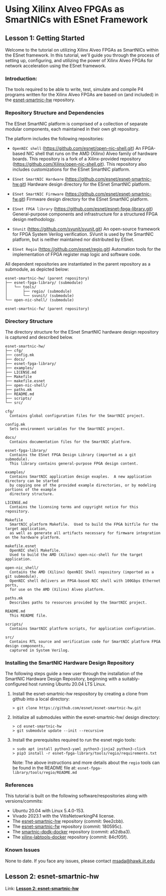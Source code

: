 # Using Xilinx Alveo FPGAs as SmartNICs with ESnet Framework

## Lesson 1: Getting Started

Welcome to the tutorial on utilizing Xilinx Alveo FPGAs as SmartNICs within the ESnet framework. In this tutorial, we'll guide you through the process of setting up, configuring, and utilizing the power of Xilinx Alveo FPGAs for network acceleration using the ESnet framework.

### Introduction:

The tools required to be able to write, test, simulate and compile P4 programs written for the Xilinx Alveo FPGAs are based on (and included) in the [esnet-smartnic-hw](https://github.com/esnet/esnet-smartnic-hw) repository.

### Repository Structure and Dependencies

The ESnet SmartNIC platform is comprised of a collection of separate modular components,
each maintained in their own git repository.

The platform includes the following repositories:

   - `OpenNIC shell` (https://github.com/esnet/open-nic-shell.git)
     An FPGA-based NIC shell that runs on the AMD (Xilinx) Alveo
     family of hardware boards.  This repository is a fork of a
     Xilinx-provided repository (https://github.com/Xilinx/open-nic-shell.git).
     This repository also includes customizations for the ESnet SmartNIC platform.

   - `ESnet SmartNIC Hardware` (https://github.com/esnet/esnet-smartnic-hw.git)
     Hardware design directory for the ESnet SmartNIC platform.

   - `ESnet SmartNIC Firmware` (https://github.com/esnet/esnet-smartnic-fw.git)
     Firmware design directory for the ESnet SmartNIC platform.

   - `ESnet FPGA library` (https://github.com/esnet/esnet-fpga-library.git)
     General-purpose components and infrastructure for a structured FPGA design methodology.

   - `SVunit` (https://github.com/svunit/svunit.git)
     An open-source framework for FPGA System Verilog
     verification. SVunit is used by the SmartNIC platform, but is
     neither maintained nor distributed by ESnet.

   - `ESnet Regio` (https://github.com/esnet/regio.git)
     Automation tools for the implementation of FPGA register map logic and software code.


All dependent repositories are instantiated in the parent repository as a submodule, as
depicted below:

```
esnet-smartnic-hw/ (parent repository)
├── esnet-fpga-library/ (submodule)
│   └── tools/
│       ├── regio/ (submodule)
│       └── svunit/ (submodule)
└── open-nic-shell/ (submodule)

esnet-smartnic-fw/ (parent repository)
```



### Directory Structure

The directory structure for the ESnet SmartNIC hardware design repository is captured and described below.

```
esnet-smartnic-hw/
├── cfg/
├── config.mk
├── docs/
├── esnet-fpga-library/
├── examples/
├── LICENSE.md
├── Makefile
├── makefile.esnet
├── open-nic-shell/
├── paths.mk
├── README.md
├── scripts/
└── src/

cfg/
  Contains global configuration files for the SmartNIC project.

config.mk
  Sets environment variables for the SmartNIC project.

docs/
  Contains documentation files for the SmartNIC platform.

esnet-fpga-library/
  Contains the ESnet FPGA Design Library (imported as a git submodule).
  This library contains general-purpose FPGA design content.

examples/
  Contains SmartNIC application design exaples.  A new application directory can be started
  by copying one of the provided example directories, or by modeling portions of the example
  directory structure.

LICENSE.md
  Contains the licensing terms and copyright notice for this repository.

Makefile
  SmartNIC platform Makefile.  Used to build the FPGA bitfile for the target application,
  as well as generate all artifacts necessary for firmware integration on the hardware platform.

makefile.esnet
  OpenNIC shell Makefile.
  Used to build the AMD (Xilinx) open-nic-shell for the target application.

open-nic_shell/
  Contains the AMD (Xilinx) OpenNIC Shell repository (imported as a git submodule).
  OpenNIC shell delivers an FPGA-based NIC shell with 100Gbps Ethernet ports,
  for use on the AMD (Xilinx) Alveo platform.

paths.mk
  Describes paths to resources provided by the SmartNIC project.

README.md
  This README file.

scripts/
  Contains SmartNIC platform scripts, for application configuration.

src/
  Contains RTL source and verification code for SmartNIC platform FPGA design components,
  captured in System Verilog.
```

### Installing the SmartNIC Hardware Design Repository

The following steps guide a new user through the installation of the
SmartNIC Hardware Design Repository, beginning with a
suitably-configured host running Ubuntu 20.04 LTS Linux.

1. Install the esnet-smartnic-hw respository by creating a clone from github into a local directory:

       > git clone https://github.com/esnet/esnet-smartnic-hw.git


2. Initialize all submodules within the esnet-smartnic-hw/ design directory:

       > cd esnet-smartnic-hw
       > git submodule update --init --recursive


3. Install the prerequisites required to run the esnet regio tools:

       > sudo apt install python3-yaml python3-jinja2 python3-click
       > pip3 install -r esnet-fpga-library/tools/regio/requirements.txt

   Note: The above instructions and more details about the `regio` tools can be found in the README file
   at: `esnet-fpga-library/tools/regio/README.md`

### References

This tutorial is built on the following software/respositories along with versions/commits:

- Ubuntu 20.04 with Linux 5.4.0-153.
- Vivado 2023.1 with the VitisNetowrkingP4 license.
- The [esnet-smartnic-hw](https://github.com/esnet/esnet-smartnic-hw) repository (commit: 9ee2cbb).
- The [esnet-smartnic-fw](https://github.com/esnet/esnet-smartnic-fw) repository (commit: 180595c).
- The [smartnic-dpdk-docker](https://github.com/esnet/smartnic-dpdk-docker) repository (commit: a52dba3).
- The [xilinx-labtools-docker](https://github.com/esnet/xilinx-labtools-docker) repository (commit: 84cf05f).

### Known Issues

None to date. If you face any issues, please contact [msada@hawk.iit.edu](mailto:msada@hawk.iit.edu)

## Lesson 2: esnet-smartnic-hw

Link: **[Lesson 2: esnet-smartnic-hw](2-lesson2.md)**

